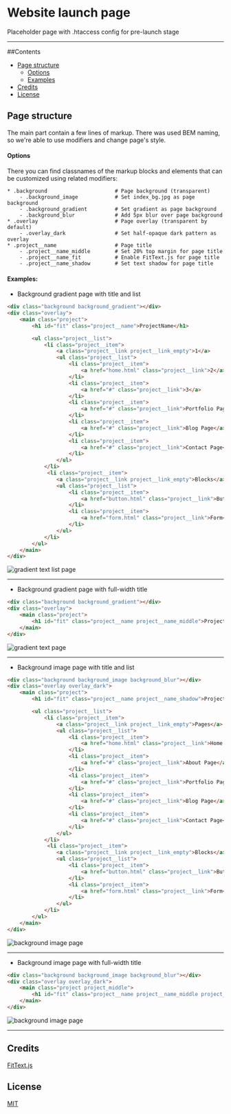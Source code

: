 # Website launch page

Placeholder page with .htaccess config for pre-launch stage

---

##Contents
* [Page structure](#pge-structure)
    - [Options](#options)
    - [Examples](#examples) 
* [Credits](#credits)
* [License](#license)


## Page structure 
The main part contain a few lines of markup. There was used BEM naming, so we're able to use modifiers and change page's style.

#### Options
There you can find classnames of the markup blocks and elements that can be customized using related modifiers:
  
```        
* .background                      # Page background (transparent) 
    - .background_image            # Set index_bg.jpg as page background
    - .background_gradient         # Set gradient as page background 
    - .background_blur             # Add 5px blur over page background
* .overlay                         # Page overlay (transparent by default)
    - .overlay_dark                # Set half-opaque dark pattern as overlay
* .project__name                   # Page title
    - .project__name_middle        # Set 20% top margin for page title
    - .project__name_fit           # Enable FitText.js for page title
    - .project__name_shadow        # Set text shadow for page title
```

#### Examples:

* Background gradient page with title and list
```html
<div class="background background_gradient"></div>
<div class="overlay">
    <main class="project">
        <h1 id="fit" class="project__name">ProjectName</h1>

        <ul class="project__list">
            <li class="project__item">
                <a class="project__link project__link_empty">1</a> 
                <ul class="project__list">
                    <li class="project__item">
                        <a href="home.html" class="project__link">2</a>
                    </li>
                    <li class="project__item">
                        <a href="#" class="project__link">3</a>
                    </li>
                    <li class="project__item">
                        <a href="#" class="project__link">Portfolio Page</a>
                    </li>
                    <li class="project__item">
                        <a href="#" class="project__link">Blog Page</a>
                    </li>
                    <li class="project__item">
                        <a href="#" class="project__link">Contact Page</a>
                    </li>
                </ul>
            </li>
             <li class="project__item">
                <a class="project__link project__link_empty">Blocks</a> 
                <ul class="project__list">
                    <li class="project__item">
                        <a href="button.html" class="project__link">Button</a>
                    </li>
                    <li class="project__item">
                        <a href="form.html" class="project__link">Form</a>
                    </li>
                </ul>
            </li>
        </ul>
    </main>
</div>
```

![gradient text list page](https://github.com/website-templates/website-launch-pages/blob/master/test_screenshots/gradient-list-page.jpg)

---

* Background gradient page with full-width title
```html
<div class="background background_gradient"></div>
<div class="overlay">
    <main class="project">
        <h1 id="fit" class="project__name project__name_middle">ProjectName</h1>
    </main>
</div>
```

![gradient text page](https://github.com/website-templates/website-launch-pages/blob/master/test_screenshots/gradient-text-page.jpg)

---

* Background image page with title and list
```html
<div class="background background_image background_blur"></div>
<div class="overlay overlay_dark">
    <main class="project">
        <h1 id="fit" class="project__name project__name_shadow">ProjectName</h1>

        <ul class="project__list">
            <li class="project__item">
                <a class="project__link project__link_empty">Pages</a> 
                <ul class="project__list">
                    <li class="project__item">
                        <a href="home.html" class="project__link">Home Page</a>
                    </li>
                    <li class="project__item">
                        <a href="#" class="project__link">About Page</a>
                    </li>
                    <li class="project__item">
                        <a href="#" class="project__link">Portfolio Page</a>
                    </li>
                    <li class="project__item">
                        <a href="#" class="project__link">Blog Page</a>
                    </li>
                    <li class="project__item">
                        <a href="#" class="project__link">Contact Page</a>
                    </li>
                </ul>
            </li>
             <li class="project__item">
                <a class="project__link project__link_empty">Blocks</a> 
                <ul class="project__list">
                    <li class="project__item">
                        <a href="button.html" class="project__link">Button</a>
                    </li>
                    <li class="project__item">
                        <a href="form.html" class="project__link">Form</a>
                    </li>
                </ul>
            </li>
        </ul>
    </main>
</div>
```

![background image page](https://github.com/website-templates/website-launch-pages/blob/master/test_screenshots/background-image-list-page.jpg)

---

* Background image page with full-width title
```html
<div class="background background_image background_blur"></div>
<div class="overlay overlay_dark">
    <main class="project project_middle">
        <h1 id="fit" class="project__name project__name_middle project__name_fit project__name_shadow">ProjectName</h1>
    </main>
</div>
```

![background image page](https://github.com/website-templates/website-launch-pages/blob/master/test_screenshots/background-image-text-page.jpg)

---

## Credits
[FitText.js](https://github.com/adactio/FitText.js)

## License
[MIT](http://opensource.org/licenses/MIT)
